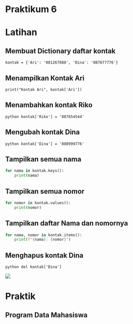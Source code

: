 # Praktikum 6
# Latihan
## Membuat Dictionary daftar kontak
```kontak = {'Ari': '081267888', 'Dina': '087677776'}```

## Menampilkan Kontak Ari
```print("Kontak Ari", kontak['Ari'])```

## Menambahkan kontak Riko
```python kontak['Riko'] = '087654544'```

## Mengubah kontak Dina
```python kontak['Dina'] = '088999776'```

## Tampilkan semua nama
```python print("=====Menampilkan semua nama=====")
for nama in kontak.keys():
    print(nama)
```

## Tampilkan semua nomor
```python print("\n=====Menampilkan semua nomor=====")
for nomor in kontak.values():
    print(nomor)
```

## Tampilkan daftar Nama dan nomornya
```python print("\n=====Menampilkan nama dan nomor=====")
for nama, nomor in kontak.items():
    print(f"{nama}: {nomor}")
```

## Menghapus kontak Dina
```python del kontak['Dina']```


![](gambar/latihan.png)

# Praktik
## Program Data Mahasiswa



